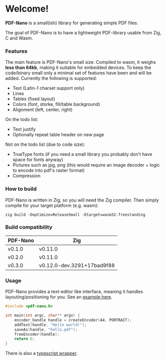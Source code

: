 # Welcome!
**PDF-Nano** is a small(ish) library for generating simple PDF files.

The goal of PDF-Nano is to have a lightweight PDF-library usable from Zig, C and Wasm. 

### Features
The main feature is PDF-Nano's small size. Compiled to wasm, it weighs **less than 64kb**, making it suitable for embedded devices.
To keep the code/binary small only a minimal set of features have been and will be added. Currently the following is supported:
- Text (Latin-1 charset support only)
- Lines
- Tables (fixed layout)
- Colors (font, storke, fill/table background)
- Alignment (left, center, right)

On the todo list:
- Text justify
- Optionally repeat table header on new page

Not on the todo list (due to code size):
- TrueType fonts (if you need a small library you probably don't have space for fonts anyway)
- Pictures such as jpg, png (this would require an image decoder + logic to encode into pdf's raster format)
- Compression

### How to build
PDF-Nano is written in Zig, so you will need the Zig compiler. Then simply compile for your target platform (e.g. wasm):

    zig build -Doptimize=ReleaseSmall -Dtarget=wasm32-freestanding

### Build compatibility
| PDF-Nano     | Zig                        |
|--------------|----------------------------|
| v0.1.0       | v0.11.0                    |
| v0.2.0       | v0.11.0                    |
| v0.3.0       | v0.12.0-dev.3291+17bad9f88 |

### Usage
PDF-Nano provides a text-editor like interface, meaning it handles layouting/positioning for you.
See an [example here](examples/native/main.c).

```c
#include <pdf-nano.h>

int main(int argc, char** argv) {
    encoder_handle handle = createEncoder(A4, PORTRAIT);
    addText(handle, "Hello world!");
    saveAs(handle, "hello.pdf");
    freeEncoder(handle);
    return 0;
}
```

There is also a [typescript wrapper](examples/web/pdf-nano.ts).
